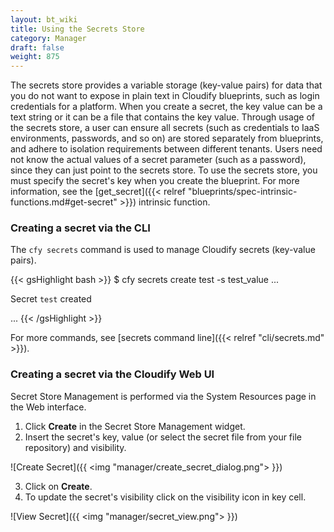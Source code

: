 ```yaml
---
layout: bt_wiki
title: Using the Secrets Store
category: Manager
draft: false
weight: 875
---
```


The secrets store provides a variable storage (key-value pairs) for data that you do not want to expose in plain text in Cloudify blueprints,
such as login credentials for a platform.
When you create a secret, the key value can be a text string or it can be a file that contains the key value.
Through usage of the secrets store, a user can ensure all secrets (such as credentials to IaaS environments, passwords, and so on) are stored separately from blueprints,
and adhere to isolation requirements between different tenants.
Users need not know the actual values of a secret parameter (such as a password), since they can just point to the secrets store.
To use the secrets store, you must specify the secret's key when you create the blueprint.
For more information, see the [get_secret]({{< relref "blueprints/spec-intrinsic-functions.md#get-secret" >}}) intrinsic function.

### Creating a secret via the CLI

The `cfy secrets` command is used to manage Cloudify secrets (key-value pairs).

{{< gsHighlight  bash  >}}
$ cfy secrets create test -s test_value
...

Secret `test` created

...
{{< /gsHighlight >}}

For more commands, see [secrets command line]({{< relref "cli/secrets.md" >}}).

### Creating a secret via the Cloudify Web UI

Secret Store Management is performed via the System Resources page in the Web interface.

1. Click **Create** in the Secret Store Management widget.
2. Insert the secret's key, value (or select the secret file from your file repository) and visibility.

![Create Secret]({{ <img "manager/create_secret_dialog.png"> }})

3. Click on **Create**.
4. To update the secret's visibility click on the visibility icon in key cell.

![View Secret]({{ <img "manager/secret_view.png"> }})
